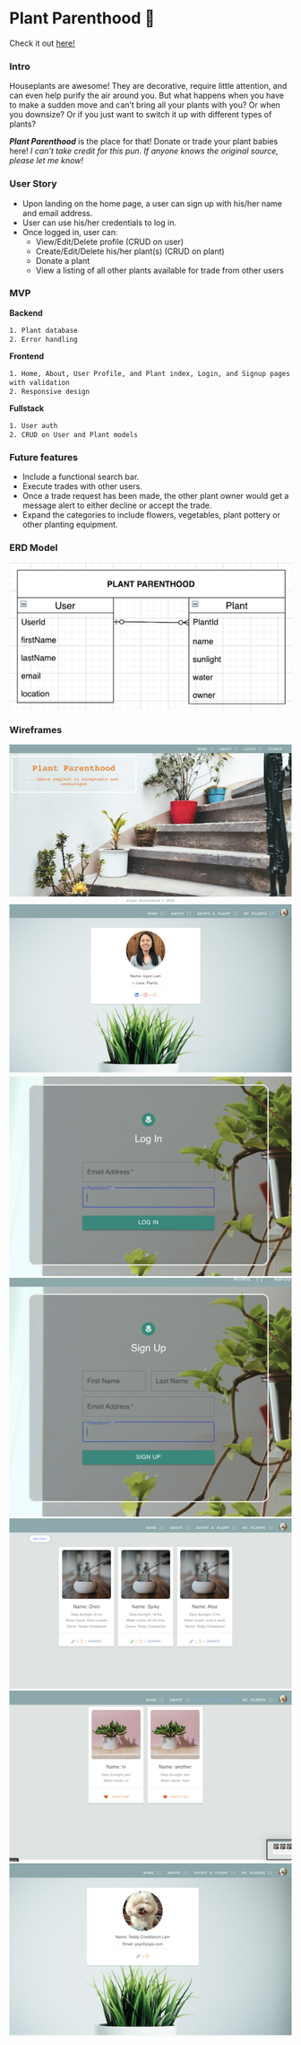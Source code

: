 # Plant Parenthood :cactus:
Check it out <a href="https://plantslove.herokuapp.com/">here!</a> 

### Intro
  Houseplants are awesome! They are decorative, require little attention, and can even help purify the air around you. But what happens when you have to make a sudden move and can’t bring all your plants with you? Or when you downsize? Or if you just want to switch it up with different types of plants? 

  ***Plant Parenthood*** is the place for that! Donate or trade your plant babies here! 
*I can’t take credit for this pun. If anyone knows the original source, please let me know!*

### User Story

* Upon landing on the home page, a user can sign up with his/her name and email address. 
* User can use his/her credentials to log in.
* Once logged in, user can:
  * View/Edit/Delete profile (CRUD on user)
  * Create/Edit/Delete his/her plant(s) (CRUD on plant)
  * Donate a plant
  * View a listing of all other plants available for trade from other users

### MVP

  **Backend** 

    1. Plant database
    2. Error handling

  **Frontend**

    1. Home, About, User Profile, and Plant index, Login, and Signup pages with validation
    2. Responsive design

  **Fullstack**
  
    1. User auth
    2. CRUD on User and Plant models

### Future features
  * Include a functional search bar.
  * Execute trades with other users.
  * Once a trade request has been made, the other plant owner would get a message alert to either decline or accept the trade. 
  * Expand the categories to include flowers, vegetables, plant pottery or other planting equipment.

### ERD Model 

 <img src="./public/images/ERD.png">
 
### Wireframes

 <img src="./public/images/Home.png">

 <img src="./public/images/About.png">

 <img src="./public/images/Login.png">

 <img src="./public/images/Signup.png">

 <img src="./public/images/Myplants.png">

 <img src="./public/images/plants.png">

 <img src="./public/images/User.png">